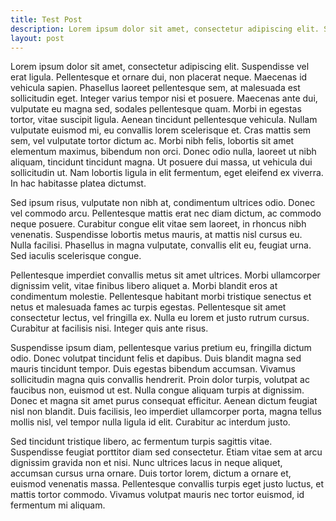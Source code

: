 ```yaml
---
title: Test Post
description: Lorem ipsum dolor sit amet, consectetur adipiscing elit. Suspendisse vel erat ligula. Pellentesque et ornare dui, non placerat neque. Maecenas id vehicula sapien. Phasellus laoreet pellentesque sem, at malesuada est sollicitudin eget. Integer varius tempor nisi et posuere.
layout: post
---
```

Lorem ipsum dolor sit amet, consectetur adipiscing elit. Suspendisse vel erat ligula. Pellentesque et ornare dui, non placerat neque. Maecenas id vehicula sapien. Phasellus laoreet pellentesque sem, at malesuada est sollicitudin eget. Integer varius tempor nisi et posuere. Maecenas ante dui, vulputate eu magna sed, sodales pellentesque quam. Morbi in egestas tortor, vitae suscipit ligula. Aenean tincidunt pellentesque vehicula. Nullam vulputate euismod mi, eu convallis lorem scelerisque et. Cras mattis sem sem, vel vulputate tortor dictum ac. Morbi nibh felis, lobortis sit amet elementum maximus, bibendum non orci. Donec odio nulla, laoreet ut nibh aliquam, tincidunt tincidunt magna. Ut posuere dui massa, ut vehicula dui sollicitudin ut. Nam lobortis ligula in elit fermentum, eget eleifend ex viverra. In hac habitasse platea dictumst.

Sed ipsum risus, vulputate non nibh at, condimentum ultrices odio. Donec vel commodo arcu. Pellentesque mattis erat nec diam dictum, ac commodo neque posuere. Curabitur congue elit vitae sem laoreet, in rhoncus nibh venenatis. Suspendisse lobortis metus mauris, at mattis nisl cursus eu. Nulla facilisi. Phasellus in magna vulputate, convallis elit eu, feugiat urna. Sed iaculis scelerisque congue.

Pellentesque imperdiet convallis metus sit amet ultrices. Morbi ullamcorper dignissim velit, vitae finibus libero aliquet a. Morbi blandit eros at condimentum molestie. Pellentesque habitant morbi tristique senectus et netus et malesuada fames ac turpis egestas. Pellentesque sit amet consectetur lectus, vel fringilla ex. Nulla eu lorem et justo rutrum cursus. Curabitur at facilisis nisi. Integer quis ante risus.

Suspendisse ipsum diam, pellentesque varius pretium eu, fringilla dictum odio. Donec volutpat tincidunt felis et dapibus. Duis blandit magna sed mauris tincidunt tempor. Duis egestas bibendum accumsan. Vivamus sollicitudin magna quis convallis hendrerit. Proin dolor turpis, volutpat ac faucibus non, euismod ut est. Nulla congue aliquam turpis at dignissim. Donec et magna sit amet purus consequat efficitur. Aenean dictum feugiat nisl non blandit. Duis facilisis, leo imperdiet ullamcorper porta, magna tellus mollis nisl, vel tempor nulla ligula id elit. Curabitur ac interdum justo.

Sed tincidunt tristique libero, ac fermentum turpis sagittis vitae. Suspendisse feugiat porttitor diam sed consectetur. Etiam vitae sem at arcu dignissim gravida non et nisi. Nunc ultrices lacus in neque aliquet, accumsan cursus urna ornare. Duis tortor lorem, dictum a ornare et, euismod venenatis massa. Pellentesque convallis turpis eget justo luctus, et mattis tortor commodo. Vivamus volutpat mauris nec tortor euismod, id fermentum mi aliquam.
